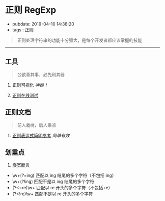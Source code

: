 # 正则 RegExp

- pubdate: 2019-04-10 14:38:20
- tags : 正则

> 正则处理字符串的功能十分强大，是每个开发者都应该掌握的技能

---

## 工具

> 公欲善其事，必先利其器

1. [正则可视化](https://regexper.com/#%28.*%29%28123%5C%2F123%28%3F%3D123%29%29.*%24) _神器！_

2. [正则在线测试](https://c.runoob.com/front-end/854)

## 正则文档

> 前人栽树，后人乘凉

1. [正则表达式简明参考](https://www.kancloud.cn/thinkphp/regex-guide/43534) _简单有效_

## 划重点

1. [零宽断言](https://www.kancloud.cn/thinkphp/regex-guide/43532)

- \w+(?=ing) 匹配以 ing 结尾的多个字符（不包括 ing）
- \w+(?!ing) 匹配不是以 ing 结尾的多个字符
- (?<=re)\w+ 匹配以 re 开头的多个字符（不包括 re）
- (?<!re)\w+ 匹配不是以 re 开头的多个字符
